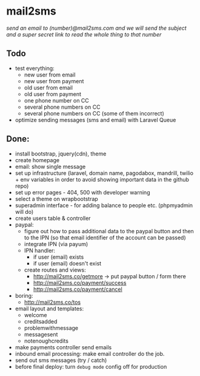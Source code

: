 # mail2sms

_send an email to (number)@mail2sms.com and we will send the subject and a super secret link to read the whole thing to that number_

## Todo
* test everything:
	- new user from email
	- new user from payment
	- old user from email
	- old user from payment
	- one phone number on CC
	- several phone numbers on CC
	- several phone numbers on CC (some of them incorrect)
* optimize sending messages (sms and email) with Laravel Queue

## Done:
* install bootstrap, jquery(cdn), theme
* create homepage
* email: show single message
* set up infrastructure (laravel, domain name, pagodabox, mandrill, twilio + env variables in order to avoid showing important data in the github repo)
* set up error pages - 404, 500 with developer warning
* select a theme on wrapbootstrap
* superadmin interface - for adding balance to people etc. (phpmyadmin will do)
* create users table & controller
* paypal:
	- figure out how to pass additional data to the paypal button and then to the IPN (so that email identifier of the account can be passed)
	- integrate IPN (via payum)
	- IPN handler:
		- if user (email) exists
		- if user (email) doesn't exist
	- create routes and views:
		- http://mail2sms.co/getmore -> put paypal button / form  there
		- http://mail2sms.co/payment/success
		- http://mail2sms.co/payment/cancel
* boring:
	- http://mail2sms.co/tos
* email layout and templates:
	+ welcome
	+ creditsadded
	+ problemwithmessage
	+ messagesent
	+ notenoughcredits
* make payments controller send emails
* inbound email processing: make email controller do the job.
* send out sms messages (try / catch)
* before final deploy: turn `debug mode` config off for production